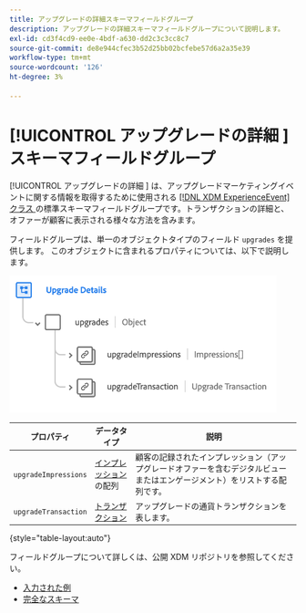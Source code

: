 ```yaml
---
title: アップグレードの詳細スキーマフィールドグループ
description: アップグレードの詳細スキーマフィールドグループについて説明します。
exl-id: cd3f4cd9-ee0e-4bdf-a630-dd2c3c3cc8c7
source-git-commit: de8e944cfec3b52d25bb02bcfebe57d6a2a35e39
workflow-type: tm+mt
source-wordcount: '126'
ht-degree: 3%

---
```


# [!UICONTROL  アップグレードの詳細 ] スキーマフィールドグループ

[!UICONTROL  アップグレードの詳細 ] は、アップグレードマーケティングイベントに関する情報を取得するために使用される [[!DNL XDM ExperienceEvent]  クラス ](../../classes/experienceevent.md) の標準スキーマフィールドグループです。トランザクションの詳細と、オファーが顧客に表示される様々な方法を含みます。

フィールドグループは、単一のオブジェクトタイプのフィールド `upgrades` を提供します。 このオブジェクトに含まれるプロパティについては、以下で説明します。

![ アップグレードの詳細構造 ](../../images/field-groups/upgrade-details.png)

| プロパティ | データタイプ | 説明 |
| --- | --- | --- |
| `upgradeImpressions` | [ インプレッション ](../../data-types/impressions.md) の配列 | 顧客の記録されたインプレッション（アップグレードオファーを含むデジタルビューまたはエンゲージメント）をリストする配列です。 |
| `upgradeTransaction` | [ トランザクション ](../../data-types/transaction.md) | アップグレードの通貨トランザクションを表します。 |

{style="table-layout:auto"}

フィールドグループについて詳しくは、公開 XDM リポジトリを参照してください。

* [ 入力された例 ](https://github.com/adobe/xdm/blob/master/components/fieldgroups/experience-event/industry-verticals/experienceevent-upgrade-details.example.1.json)
* [ 完全なスキーマ ](https://github.com/adobe/xdm/blob/master/components/fieldgroups/experience-event/industry-verticals/experienceevent-upgrade-details.schema.json)

